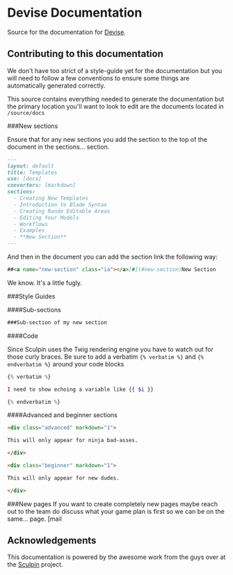 Devise Documentation
=====================

Source for the documentation for [Devise](https://github.com/devisephp/cms). 

Contributing to this documentation
----------------------------

We don't have too strict of a style-guide yet for the documentation but you will need to follow a few conventions to ensure some things are automatically generated correctly.

This source contains everything needed to generate the documentation but the primary location you'll want to look to edit are the documents located in ```/source/docs```


###New sections

Ensure that for any new sections you add the section to the top of the document in the sections... section. 

```markdown
---
layout: default
title: Templates
use: [docs]
converters: [markdown]
sections:
  - Creating New Templates
  - Introduction to Blade Syntax
  - Creating Rando Editable Areas
  - Editing Your Models
  - Workflows
  - Examples
  - **New Section**
---
```

And then in the document you can add the section link the following way:

```markdown
##<a name="new-section" class="ia"></a>[#](#new-section)New Section
```

We know. It's a little fugly. 

###Style Guides

####Sub-sections

```markdown
###Sub-section of my new section
```

####Code

Since Sculpin uses the Twig rendering engine you have to watch out for those curly braces. Be sure to add a verbatim ```{% verbatim %}``` and ```{% endverbatim %}``` around your code blocks

```php
{% verbatim %}

I need to show echoing a variable like {{ $i }}

{% endverbatim %}
```


####Advanced and beginner sections

```html
<div class="advanced" markdown="1">

This will only appear for ninja bad-asses.

</div>
```

```html
<div class="beginner" markdown="1">

This will only appear for new dudes.

</div>
```

###New pages
If you want to create completely new pages maybe reach out to the team do discuss what your game plan is first so we can be on the same... page. [mail

Acknowledgements 
----------------------------

This documentation is powered by the awesome work from the guys over at the [Sculpin](http://sculpin.io) project. 
